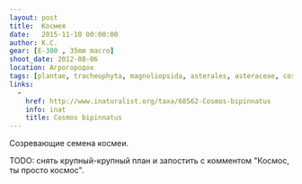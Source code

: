 ```yaml
---
layout: post
title:  Космея
date:   2015-11-10 00:00:00
author: К.С.
gear: [E-300 , 35mm macro]
shoot_date: 2012-08-06
location: Агрогородок
tags: [plantae, tracheophyta, magnoliopsida, asterales, asteraceae, cosmos, cosmos bipinnatus]
links:
  -
    href: http://www.inaturalist.org/taxa/68562-Cosmos-bipinnatus
    info: inat
    title: Cosmos bipinnatus
---
```


Созревающие семена космеи.

TODO: снять крупный-крупный план и запостить с комментом "Космос, ты просто космос".
